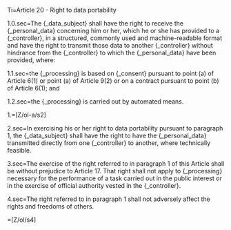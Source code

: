 
Ti=Article 20 - Right to data portability

1.0.sec=The {_data_subject} shall have the right to receive the {_personal_data} concerning him or her, which he or she has provided to a {_controller}, in a structured, commonly used and machine-readable format and have the right to transmit those data to another {_controller} without hindrance from the {_controller} to which the {_personal_data} have been provided, where:

1.1.sec=the {_processing} is based on {_consent} pursuant to point (a) of Article 6(1) or point (a) of Article 9(2) or on a contract pursuant to point (b) of Article 6(1); and

1.2.sec=the {_processing} is carried out by automated means.

1.=[Z/ol-a/s2]

2.sec=In exercising his or her right to data portability pursuant to paragraph 1, the {_data_subject} shall have the right to have the {_personal_data} transmitted directly from one {_controller} to another, where technically feasible.

3.sec=The exercise of the right referred to in paragraph 1 of this Article shall be without prejudice to Article 17. That right shall not apply to {_processing} necessary for the performance of a task carried out in the public interest or in the exercise of official authority vested in the {_controller}.

4.sec=The right referred to in paragraph 1 shall not adversely affect the rights and freedoms of others.

=[Z/ol/s4]
